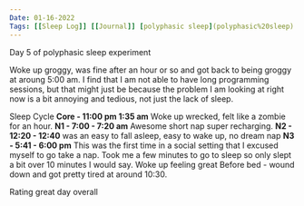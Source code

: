 ```yaml
---
Date: 01-16-2022
Tags: [[Sleep Log]] [[Journal]] [polyphasic sleep](polyphasic%20sleep)
---
```

Day 5 of polyphasic sleep experiment

Woke up groggy, was fine after an hour or so and got back to being groggy at aroung 5:00 am. I find that I am not able to have long programming sessions, but that might just be because the problem I am looking at right now is a bit annoying and tedious, not just the lack of sleep. 


Sleep Cycle
	**Core - 11:00 pm 1:35 am** Woke up wrecked, felt like a zombie for an hour.
	**N1 - 7:00 - 7:20 am** Awesome short nap super recharging.
	**N2 - 12:20 - 12:40** was an easy to fall asleep, easy to wake up, no dream nap
	**N3 - 5:41 - 6:00 pm** This was the first time in a social setting that I excused myself to go take a nap. Took me a few minutes to go to sleep so only slept a bit over 10 minutes I would say. Woke up feeling great
	Before bed - wound down and got pretty tired at around 10:30. 

Rating great day overall
